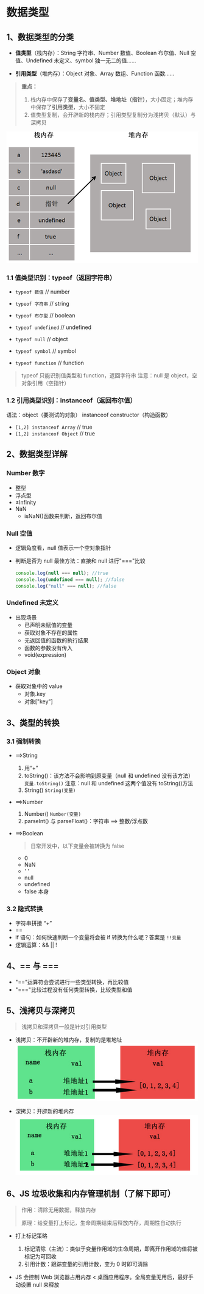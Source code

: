 # 数据类型

## 1、数据类型的分类

- **值类型**（栈内存）：String 字符串、Number 数值、Boolean 布尔值、Null 空值、Undefined 未定义、symbol 独一无二的值......

- **引用类型**（堆内存）：Object 对象、Array 数组、Function 函数......

> **重点：**
>
> 1. 栈内存中保存了**变量名、值类型、堆地址（指针）**，大小固定；堆内存中保存了**引用类型**，大小不固定
> 2. 值类型复制，会开辟新的栈内存；引用类型复制分为浅拷贝（默认）与深拷贝

![栈与堆](img/栈与堆.png)

### 1.1 值类型识别：typeof（返回字符串）

- `typeof 数值` // number

- `typeof 字符串` // string

- `typeof 布尔型` // boolean

- `typeof undefined` // undefined

- `typeof null` // object

- `typeof symbol` // symbol

- `typeof function` // function

> typeof 只能识别值类型和 function，返回字符串
> 注意：null 是 object，空对象引用（空指针）

### 1.2 引用类型识别：instanceof（返回布尔值）

语法：object（要测试的对象） instanceof constructor（构造函数）

- `[1,2] instanceof Array` // true
- `[1,2] instanceof Object` // true

## 2、数据类型详解

### Number 数字

- 整型
- 浮点型
- ±Infinity
- NaN
  - isNaN()函数来判断，返回布尔值

### Null 空值

- 逻辑角度看，null 值表示一个空对象指针
- 判断是否为 null 最佳方法：直接和 null 进行"==="比较

  ```js
  console.log(null === null); //true
  console.log(undefined === null); //false
  console.log("null" === null); //false
  ```

### Undefined 未定义

- 出现场景
  - 已声明未赋值的变量
  - 获取对象不存在的属性
  - 无返回值的函数的执行结果
  - 函数的参数没有传入
  - void(expression)

### Object 对象

- 获取对象中的 value
  - 对象.key
  - 对象["key"]

## 3、类型的转换

### 3.1 强制转换

- ==>String

  1. 用“+”
  2. toString()：该方法不会影响到原变量（null 和 undefined 没有该方法）
     `变量.toString()`
     注意：null 和 undefined 这两个值没有 toString()方法
  3. String()
     `String(变量)`

- ==>Number

  1. Number()
     `Number(变量)`
  2. parseInt() 与 parseFloat()：字符串 ==> 整数/浮点数

- ==>Boolean

  > 日常开发中，以下变量会被转换为 false

  - 0
  - NaN
  - ' '
  - null
  - undefined
  - false 本身

### 3.2 隐式转换

- 字符串拼接 “+”
- ==
- if 语句：如何快速判断一个变量将会被 if 转换为什么呢？答案是 `!!变量`
- 逻辑运算：&& || !

## 4、== 与 ===

- "=="运算符会尝试进行一些类型转换，再比较值
- "==="比较过程没有任何类型转换，比较类型和值

## 5、浅拷贝与深拷贝

> 浅拷贝和深拷贝一般是针对引用类型

- 浅拷贝：不开辟新的堆内存，复制的是堆地址
  ![浅拷贝](img/浅拷贝.png)

- 深拷贝：开辟新的堆内存
  ![浅拷贝](img/深拷贝.png)

## 6、JS 垃圾收集和内存管理机制（了解下即可）

> 作用：清除无用数据，释放内存
>
> 原理：给变量打上标记，生命周期结束后释放内存，周期性自动执行

- 打上标记策略

  1. 标记清除（主流）：类似于变量作用域的生命周期，即离开作用域的值将被标记为可回收
  2. 引用计数：跟踪变量的引用计数，变为 0 时即可清除

- JS 会控制 Web 浏览器占用内存 < 桌面应用程序。全局变量无用后，最好手动设置 null 来释放
